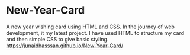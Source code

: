 # New-Year-Card
A new year wishing card using HTML and CSS. In the journey of web development, it my latest project.
I have used HTML to structure my card and then simple CSS to give basic styling.
https://junaidhasssan.github.io/New-Year-Card/
